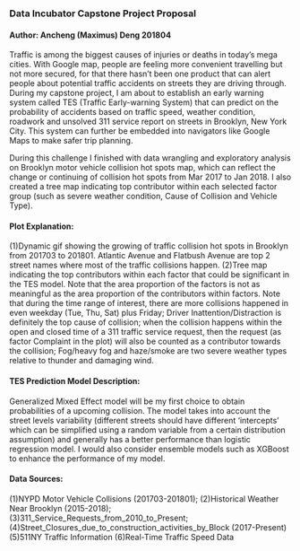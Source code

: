 ### Data Incubator Capstone Project Proposal
#### Author: Ancheng (Maximus) Deng 201804

Traffic is among the biggest causes of injuries or deaths in today’s mega cities. With Google map, people are feeling more convenient travelling but not more secured, for that there hasn’t been one product that can alert people about potential traffic accidents on streets they are driving through. During my capstone project, I am about to establish an early warning system called TES (Traffic Early-warning System) that can predict on the probability of accidents based on traffic speed, weather condition, roadwork and unsolved 311 service report on streets in Brooklyn, New York City. This system can further be embedded into navigators like Google Maps to make safer trip planning.

During this challenge I finished with data wrangling and exploratory analysis on Brooklyn motor vehicle collision hot spots map, which can reflect the change or continuing of collision hot spots from Mar 2017 to Jan 2018. I also created a tree map indicating top contributor within each selected factor group (such as severe weather condition, Cause of Collision and Vehicle Type). 

#### Plot Explanation: 
(1)Dynamic gif showing the growing of traffic collision hot spots in Brooklyn from 201703 to 201801. Atlantic Avenue and Flatbush Avenue are top 2 street names where most of the traffic collisions happen.
(2)Tree map indicating the top contributors within each factor that could be significant in the TES model. Note that the area proportion of the factors is not as meaningful as the area proportion of the contributors within factors. Note that during the time range of interest, there are more collisions happened in even weekday (Tue, Thu, Sat) plus Friday; Driver Inattention/Distraction is definitely the top cause of collision; when the collision happens within the open and closed time of a 311 traffic service request, then the request (as factor Complaint in the plot) will also be counted as a contributor towards the collision; Fog/heavy fog and haze/smoke are two severe weather types relative to thunder and damaging wind.

#### TES Prediction Model Description:
Generalized Mixed Effect model will be my first choice to obtain probabilities of a upcoming collision. The model takes into account the street levels variability (different streets should have different ‘intercepts’ which can be simplified using a random variable from a certain distribution assumption) and generally has a better performance than logistic regression model. I would also consider ensemble models such as XGBoost to enhance the performance of my model.

#### Data Sources: 
(1)NYPD Motor Vehicle Collisions (201703-201801); 
(2)Historical Weather Near Brooklyn (2015-2018); 
(3)311_Service_Requests_from_2010_to_Present; 
(4)Street_Closures_due_to_construction_activities_by_Block (2017-Present) 
(5)511NY Traffic Information
(6)Real-Time Traffic Speed Data
